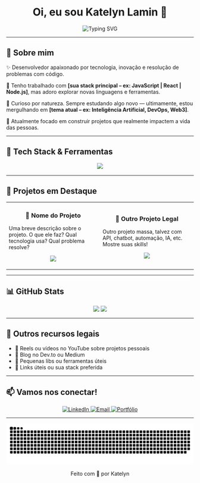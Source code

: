 <!-- TÍTULO ANIMADO -->
<h1 align="center">Oi, eu sou Katelyn Lamin 👋</h1>

<p align="center">
  <img src="https://readme-typing-svg.demolab.com?font=Fira+Code&duration=3000&pause=1000&color=00F7FF&center=true&vCenter=true&width=435&lines=Desenvolvedor+Fullstack;Open+Source+Lover;Tech+Enthusiast;Sempre+em+evolução" alt="Typing SVG" />
</p>

---

## 🧠 Sobre mim

✨ Desenvolvedor apaixonado por tecnologia, inovação e resolução de problemas com código.

🚀 Tenho trabalhado com **[sua stack principal – ex: JavaScript | React | Node.js]**, mas adoro explorar novas linguagens e ferramentas.

🧩 Curioso por natureza. Sempre estudando algo novo — ultimamente, estou mergulhando em **[tema atual – ex: Inteligência Artificial, DevOps, Web3]**.

🌱 Atualmente focado em construir projetos que realmente impactem a vida das pessoas.

---

## 🔧 Tech Stack & Ferramentas

<p align="center">
  <img src="https://skillicons.dev/icons?i=js,ts,react,nextjs,nodejs,python,docker,postgres,mysql,git,github,linux,vscode,figma" />
</p>

---

## 🧩 Projetos em Destaque

<table>
  <tr>
    <td width="50%">
      <h3 align="center">🎯 Nome do Projeto</h3>
      <p>Uma breve descrição sobre o projeto. O que ele faz? Qual tecnologia usa? Qual problema resolve?</p>
      <p align="center">
        <a href="https://github.com/usuario/projeto"><img src="https://img.shields.io/badge/GitHub-Repositório-181717?style=for-the-badge&logo=github" /></a>
      </p>
    </td>
    <td width="50%">
      <h3 align="center">💬 Outro Projeto Legal</h3>
      <p>Outro projeto massa, talvez com API, chatbot, automação, IA, etc. Mostre suas skills!</p>
      <p align="center">
        <a href="https://github.com/usuario/projeto2"><img src="https://img.shields.io/badge/GitHub-Repositório-181717?style=for-the-badge&logo=github" /></a>
      </p>
    </td>
  </tr>
</table>

---

## 📊 GitHub Stats

<p align="center">
  <img height="180em" src="https://github-readme-stats.vercel.app/api?username=seuusuario&show_icons=true&theme=tokyonight" />
  <img height="180em" src="https://github-readme-stats.vercel.app/api/top-langs/?username=seuusuario&layout=compact&theme=tokyonight" />
</p>

---

## 🚀 Outros recursos legais

- 🎥 Reels ou vídeos no YouTube sobre projetos pessoais
- 📘 Blog no Dev.to ou Medium
- 🧪 Pequenas libs ou ferramentas úteis
- 🔗 Links úteis ou sua stack preferida

---

## 📫 Vamos nos conectar!

<p align="center">
  <a href="https://linkedin.com/in/seulinkedin" target="_blank">
    <img alt="LinkedIn" src="https://img.shields.io/badge/-LinkedIn-0A66C2?style=for-the-badge&logo=linkedin&logoColor=white" />
  </a>
  <a href="mailto:seuemail@gmail.com">
    <img alt="Email" src="https://img.shields.io/badge/-Email-D14836?style=for-the-badge&logo=gmail&logoColor=white" />
  </a>
  <a href="https://seuportifolio.com" target="_blank">
    <img alt="Portfólio" src="https://img.shields.io/badge/-Portfólio-000?style=for-the-badge&logo=vercel&logoColor=white" />
  </a>
</p>

---

<p align="center">
  <img src="https://raw.githubusercontent.com/platane/snk/output/github-contribution-grid-snake.svg" alt="snake" />
</p>

<p align="center">Feito com 💙 por Katelyn</p>
